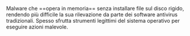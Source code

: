 Malware che ==opera in memoria== senza installare file sul disco rigido, rendendo più difficile la sua rilevazione da parte dei software antivirus tradizionali. Spesso sfrutta strumenti legittimi del sistema operativo per eseguire azioni malevole.